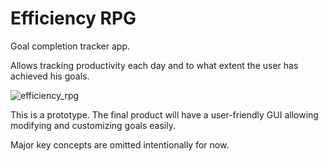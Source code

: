 # Efficiency RPG
Goal completion tracker app. 

Allows tracking productivity each day and to what 
extent the user has achieved his goals.


![efficiency_rpg](https://user-images.githubusercontent.com/10809024/156887286-93ccd3aa-adcc-450f-9643-0ada3ee7ef6f.gif)


This is a prototype. The final product will have 
a user-friendly GUI allowing modifying and 
customizing goals easily. 

Major key concepts are omitted intentionally 
for now. 



